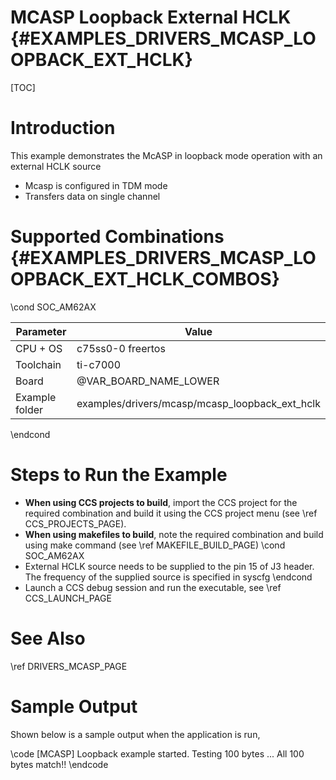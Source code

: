 # MCASP Loopback External HCLK {#EXAMPLES_DRIVERS_MCASP_LOOPBACK_EXT_HCLK}

[TOC]

# Introduction

This example demonstrates the McASP in loopback mode operation with an external
HCLK source

- Mcasp is configured in TDM mode
- Transfers data on single channel

# Supported Combinations {#EXAMPLES_DRIVERS_MCASP_LOOPBACK_EXT_HCLK_COMBOS}

\cond SOC_AM62AX

 Parameter      | Value
 ---------------|-----------
 CPU + OS       | c75ss0-0 freertos
 Toolchain      | ti-c7000
 Board          | @VAR_BOARD_NAME_LOWER
 Example folder | examples/drivers/mcasp/mcasp_loopback_ext_hclk

\endcond
# Steps to Run the Example

- **When using CCS projects to build**, import the CCS project for the required combination
  and build it using the CCS project menu (see \ref CCS_PROJECTS_PAGE).
- **When using makefiles to build**, note the required combination and build using
  make command (see \ref MAKEFILE_BUILD_PAGE)
\cond SOC_AM62AX
- External HCLK source needs to be supplied to the pin 15 of J3 header. The frequency of
the supplied source is specified in syscfg
\endcond
- Launch a CCS debug session and run the executable, see \ref CCS_LAUNCH_PAGE

# See Also

\ref DRIVERS_MCASP_PAGE

# Sample Output

Shown below is a sample output when the application is run,

\code
[MCASP] Loopback example started. Testing 100 bytes ...
All 100 bytes match!!
\endcode

